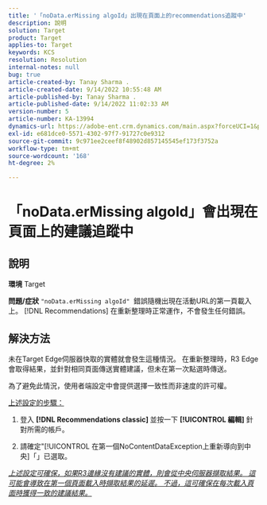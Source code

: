 ```yaml
---
title: '「noData.erMissing algoId」出現在頁面上的recommendations追蹤中'
description: 說明
solution: Target
product: Target
applies-to: Target
keywords: KCS
resolution: Resolution
internal-notes: null
bug: true
article-created-by: Tanay Sharma .
article-created-date: 9/14/2022 10:55:48 AM
article-published-by: Tanay Sharma .
article-published-date: 9/14/2022 11:02:33 AM
version-number: 5
article-number: KA-13994
dynamics-url: https://adobe-ent.crm.dynamics.com/main.aspx?forceUCI=1&pagetype=entityrecord&etn=knowledgearticle&id=e3d763c7-1b34-ed11-9db1-002248086735
exl-id: e681dce0-5571-4302-97f7-91727c0e9312
source-git-commit: 9c971ee2ceef8f48902d857145545ef173f3752a
workflow-type: tm+mt
source-wordcount: '168'
ht-degree: 2%

---
```


# 「noData.erMissing algoId」會出現在頁面上的建議追蹤中

## 說明

<b>環境</b>
Target


<b>問題/症狀</b>
`"noData.erMissing algoId"`  錯誤隨機出現在活動URL的第一頁載入上。 [!DNL Recommendations] 在重新整理時正常運作，不會發生任何錯誤。


## 解決方法


未在Target Edge伺服器快取的實體就會發生這種情況。 在重新整理時，R3 Edge會取得結果，並針對相同頁面傳送實體建議，但未在第一次點選時傳送。

為了避免此情況，使用者端設定中會提供選擇一致性而非速度的許可權。



<u>上述設定的步驟：</u>

1. 登入 <b>[!DNL Recommendations classic] </b>並按一下 <b>[!UICONTROL 編輯]</b> 針對所需的帳戶。

2. 請確定&quot;[!UICONTROL 在第一個NoContentDataException上重新導向到中央]「」已選取。

*<u>上述設定可確保，如果R3邊緣沒有建議的實體，則會從中央伺服器擷取結果。 這可能會導致在第一個頁面載入時擷取結果的延遲。 不過，這可確保在每次載入頁面時獲得一致的建議結果。</u>*
